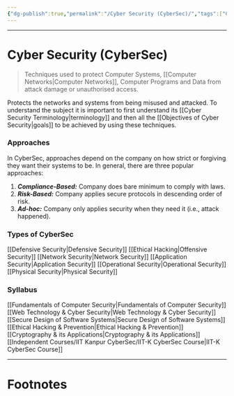 ```yaml
---
{"dg-publish":true,"permalink":"/Cyber Security (CyberSec)/","tags":["CyberSec"]}
---
```



---
# Cyber Security (CyberSec)
> Techniques used to protect Computer Systems, [[Computer Networks\|Computer Networks]], Computer Programs and Data from attack damage or unauthorised access.

Protects the networks and systems from being misused and attacked.
To understand the subject it is important to first understand its [[Cyber Security Terminology\|terminology]] and then all the [[Objectives of Cyber Security\|goals]] to be achieved by using these techniques.

### Approaches
In CyberSec, approaches depend on the company on how strict or forgiving they want their systems to be. In general, there are three popular approaches:
1. ***Compliance-Based:*** Company does bare minimum to comply with laws.
2. ***Risk-Based:*** Company applies secure protocols in descending order of risk.
3. ***Ad-hoc:*** Company only applies security when they need it (i.e., attack happened).

### Types of CyberSec
[[Defensive Security\|Defensive Security]]
[[Ethical Hacking\|Offensive Security]]
[[Network Security\|Network Security]]
[[Application Security\|Application Security]]
[[Operational Security\|Operational Security]]
[[Physical Security\|Physical Security]]

### Syllabus
[[Fundamentals of Computer Security\|Fundamentals of Computer Security]]
[[Web Technology & Cyber Security\|Web Technology & Cyber Security]]
[[Secure Design of Software Systems\|Secure Design of Software Systems]]
[[Ethical Hacking & Prevention\|Ethical Hacking & Prevention]]
[[Cryptography & its Applications\|Cryptography & its Applications]]
[[Independent Courses/IIT Kanpur CyberSec/IIT-K CyberSec Course\|IIT-K CyberSec Course]]


---
# Footnotes
